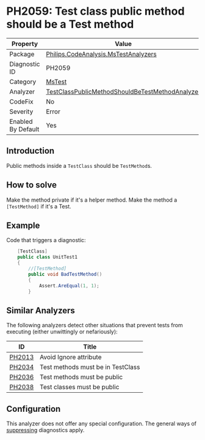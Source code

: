 # PH2059: Test class public method should be a Test method

| Property | Value  |
|--|--|
| Package | [Philips.CodeAnalysis.MsTestAnalyzers](https://www.nuget.org/packages/Philips.CodeAnalysis.MsTestAnalyzers) |
| Diagnostic ID | PH2059 |
| Category  | [MsTest](../MsTest.md) |
| Analyzer | [TestClassPublicMethodShouldBeTestMethodAnalyzer](https://github.com/philips-software/roslyn-analyzers/blob/main/Philips.CodeAnalysis.MsTestAnalyzers/TestClassPublicMethodShouldBeTestMethodAnalyzer.cs)
| CodeFix  | No |
| Severity | Error |
| Enabled By Default | Yes |

## Introduction

Public methods inside a `TestClass` should be `TestMethod`s.

## How to solve

Make the method private if it's a helper method. Make the method a `[TestMethod]` if it's a Test.

## Example

Code that triggers a diagnostic:
``` cs
    [TestClass]
    public class UnitTest1
    {
        //[TestMethod]
        public void BadTestMethod()
        {
            Assert.AreEqual(1, 1);
        }
```

## Similar Analyzers

The following analyzers detect other situations that prevent tests from executing (either unwittingly or nefariously):

| ID | Title  |
|--|--|
| [PH2013](./PH2013.md) | Avoid Ignore attribute |
| [PH2034](./PH2034.md) | Test methods must be in TestClass |
| [PH2036](./PH2036.md) | Test methods must be public |
| [PH2038](./PH2038.md) | Test classes must be public |

## Configuration

This analyzer does not offer any special configuration. The general ways of [suppressing](https://learn.microsoft.com/en-us/dotnet/fundamentals/code-analysis/suppress-warnings) diagnostics apply.
